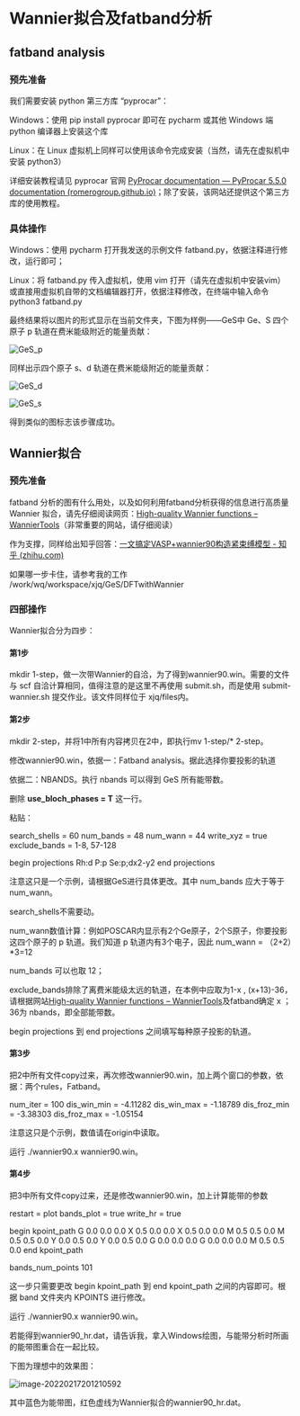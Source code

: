 # Wannier拟合及fatband分析

## fatband analysis

### 预先准备

我们需要安装 python 第三方库 “pyprocar”：

Windows：使用 pip install pyprocar 即可在 pycharm 或其他 Windows 端 python 编译器上安装这个库

Linux：在 Linux 虚拟机上同样可以使用该命令完成安装（当然，请先在虚拟机中安装 python3）

详细安装教程请见 pyprocar 官网 [PyProcar documentation — PyProcar 5.5.0 documentation (romerogroup.github.io)](https://romerogroup.github.io/pyprocar/)；除了安装，该网站还提供这个第三方库的使用教程。

### 具体操作

Windows：使用 pycharm 打开我发送的示例文件 fatband.py，依据注释进行修改，运行即可；

Linux：将 fatband.py 传入虚拟机，使用 vim 打开（请先在虚拟机中安装vim）或直接用虚拟机自带的文档编辑器打开，依据注释修改，在终端中输入命令 python3 fatband.py

最终结果将以图片的形式显示在当前文件夹，下图为样例——GeS中 Ge、S 四个原子 p 轨道在费米能级附近的能量贡献：

![GeS_p](D:\Linux\SHARED\down\wannierTrials-GeS\unshifted\GeS_p.png)

同样出示四个原子 s、d 轨道在费米能级附近的能量贡献：

![GeS_d](D:\Linux\SHARED\down\wannierTrials-GeS\unshifted\GeS_d.png)

![GeS_s](D:\Linux\SHARED\down\wannierTrials-GeS\unshifted\GeS_s.png)

得到类似的图标志该步骤成功。

## Wannier拟合

### 预先准备

fatband 分析的图有什么用处，以及如何利用fatband分析获得的信息进行高质量 Wannier 拟合，请先仔细阅读网页：[High-quality Wannier functions – WannierTools](https://www.wanniertools.org/tutorials/high-quality-wfs/)（非常重要的网站，请仔细阅读）

作为支撑，同样给出知乎回答：[一文搞定VASP+wannier90构造紧束缚模型 - 知乎 (zhihu.com)](https://zhuanlan.zhihu.com/p/355317202)

如果哪一步卡住，请参考我的工作 /work/wq/workspace/xjq/GeS/DFTwithWannier

### 四部操作

Wannier拟合分为四步：

#### 第1步

mkdir 1-step，做一次带Wannier的自洽，为了得到wannier90.win。需要的文件与 scf 自洽计算相同，值得注意的是这里不再使用 submit.sh，而是使用 submit-wannier.sh 提交作业。该文件同样位于 xjq/files内。

#### 第2步

mkdir 2-step，并将1中所有内容拷贝在2中，即执行mv 1-step/* 2-step。

修改wannier90.win，依据一：Fatband analysis。据此选择你要投影的轨道

依据二：NBANDS。执行 nbands 可以得到 GeS 所有能带数。

删除 **use_bloch_phases = T** 这一行。

粘贴：

search_shells = 60
num_bands =  48
num_wann = 44
write_xyz = true
exclude_bands = 1-8, 57-128

begin projections
Rh:d
P:p
Se:p;dx2-y2
end projections

注意这只是一个示例，请根据GeS进行具体更改。其中 num_bands 应大于等于 num_wann。

search_shells不需要动。

num_wann数值计算：例如POSCAR内显示有2个Ge原子，2个S原子，你要投影这四个原子的 p 轨道。我们知道 p 轨道内有3个电子，因此 num_wann = （2+2）*3=12

num_bands 可以也取 12；

exclude_bands排除了离费米能级太远的轨道，在本例中应取为1-x , (x+13)-36，请根据网站[High-quality Wannier functions – WannierTools](https://www.wanniertools.org/tutorials/high-quality-wfs/)及fatband确定 x ；36为 nbands，即全部能带数。

begin projections 到 end projections 之间填写每种原子投影的轨道。

#### 第3步

把2中所有文件copy过来，再次修改wannier90.win，加上两个窗口的参数，依据：两个rules，Fatband。

num_iter = 100
dis_win_min  = -4.11282
dis_win_max  = -1.18789
dis_froz_min = -3.38303
dis_froz_max = -1.05154

注意这只是个示例，数值请在origin中读取。

运行 ./wannier90.x wannier90.win。

#### 第4步

把3中所有文件copy过来，还是修改wannier90.win，加上计算能带的参数

restart = plot
bands_plot = true
write_hr = true

begin kpoint_path
G 0.0 0.0 0.0 X 0.5 0.0 0.0
X 0.5 0.0 0.0 M 0.5 0.5 0.0
M 0.5 0.5 0.0 Y 0.0 0.5 0.0
Y 0.0 0.5 0.0 G 0.0 0.0 0.0
G 0.0 0.0 0.0 M 0.5 0.5 0.0
end kpoint_path

bands_num_points 101

这一步只需要更改 begin kpoint_path 到 end kpoint_path 之间的内容即可。根据 band 文件夹内 KPOINTS 进行修改。

运行 ./wannier90.x wannier90.win。

若能得到wannier90_hr.dat，请告诉我，拿入Windows绘图，与能带分析时所画的能带图重合在一起比较。

下图为理想中的效果图：

![image-20220217201210592](C:\Users\XINJIAQI\AppData\Roaming\Typora\typora-user-images\image-20220217201210592.png)

其中蓝色为能带图，红色虚线为Wannier拟合的wannier90_hr.dat。